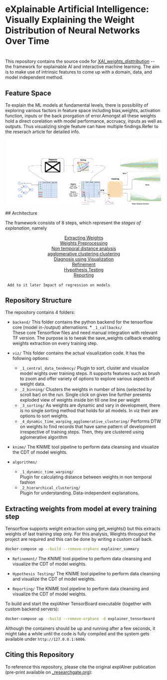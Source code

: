# eXplainable Artificial Intelligence: Visually Explaining the Weight Distribution of Neural Networks Over Time<h1>

This repository contains the source code for [_XAI_weights_disttribution_](https://www.researchgate.net/publication/344719862_Visually_Explaining_the_Weight_Distribution_of_Neural_Networks_Over_Time) -- the framework for explainable AI and interactive machine learning.
The aim is to make use of intrinsic features to come up with a domain, data, and model independent method. 

## Feature Space
To explain the ML models at fundamental levels, there is possibility of exploring various factors in feature space including bias,weights, activation function, inputs or the back prorgation of error.Amongst all these weights hold a direct corelation with model performance, accruacy, inputs as well as outputs. Thus visualizing single feature can have multiple findings.Refer to the reserach article for detailed info.
<p>
<img src ="https://github.com/SahilPasricha/XAI/blob/main/Images/flow_chart.png">
</p>
## Architecture

The framework consists of 8 steps, which represent the _stages of explanation_, namely
<p align = "center">
  <a href = "#ExtractingWeights">Extracting Weights</a><br>
  <a href = "#WeightsPreprocessing">Weights Preprocessing</a><br>
  <a href = "#DTW">Non temporal distance analysis </a><br>
  <a href = "#DTW">agglomerative clustering clustering</a><br>
  <a href = "#viz">Diagnosis using Visualization</a><br>
  <a href = "#Refine">Refinement</a><br>
  <a href = "#Hypothesis">Hypothesis Testing</a><br>
  <a href = "#Reporting">Reporting</a><br>
</p>

``` Add to it later Impact of regression on models```



## Repository Structure

The repository contains 4 folders:

* `backend/`  <a name="ExtractingWeights"></a>
  This folder contains the python backend for the tensorflow core (model in-/output) alternatiions.
      * `_1_callbacks/`  
        These core Tensorflow files and need manual integration with relevant TF version.
        The purpose is to tweak the save_weights callback enabling weights extraction on every training step.
         

* `viz/`  <a name="viz"></a>
  This folder contains the actual visualization code. It has the following options:  
    * `_1_central_data_tendency/`   <a name="viz"></a>
      Plugin to sort, cluster and visualize model wights over training steps.
      It supports features such as brush to zoom and offer variety of options to explore various aspects of weight data.
    * `_2_binning/`   <a name="WeightsPreprocessing"></a>
       Clusters the weights in number of bins (selected by scroll bar) on the run.
       Single click on given line further presents exploded view of weights inside bin till one line per weight
    * `_3_sorting/`   <a name="viz"></a>
      As weights are dynamic and vary in development, there is no single sorting method that holds for all models. In viz their are options to sort weights.
    * `_4_dynamic_time_warping_agglomerative_clustering/`   <a name="viz"></a>
      Performs DTW on weights to find records that have same pattern of development irrespective of training steps. Then, they are clustered using aglomerative algorithm 

* `knime/`  <a name="viz"></a>
    The KNIME tool pipeline to perform data cleansing and visualize the CDT of model weights.
* `algorithms/`   <a name="DTW"></a>   
    * `_1_dynamic_time_warping/`  
      Plugin for calculating distance between weights in non temporal fashion 
    * `_2_hierarchical_clustering/`  
      Plugin for understanding. Data-independent explanations.

## Extracting weights from model at every training step

Tensorflow supports weight extraction using get_weights() but this extracts weights of last training step only.
For this analysis, Weights througout the project are required and this can be done by writing a custom call back.


```Bash
docker-compose up --build --remove-orphans explainer_summary
```

* `Refinement/`  <a name="Refine"></a>
    The KNIME tool pipeline to perform data cleansing and visualize the CDT of model weights.

* `Hypothesis Testing/`  <a name="Hypothesis"></a>
    The KNIME tool pipeline to perform data cleansing and visualize the CDT of model weights.

* `Reporting/` <a name="Reporting"></a>
    The KNIME tool pipeline to perform data cleansing and visualize the CDT of model weights.


To build and start the explAIner TensorBoard executable (together with custom backend servers):

```Bash
docker-compose up --build --remove-orphans -d explainer_tensorboard
```
Although the containers should be up and running after a few seconds, it might take a while until the code is fully compiled and the system gets available under `http://127.0.0.1:6006`.

## Citing this Repository
To reference this repository, please cite the original explAIner publication (pre-print available on [_researchgate.org](https://www.researchgate.net/publication/344719862_Visually_Explaining_the_Weight_Distribution_of_Neural_Networks_Over_Time)):
